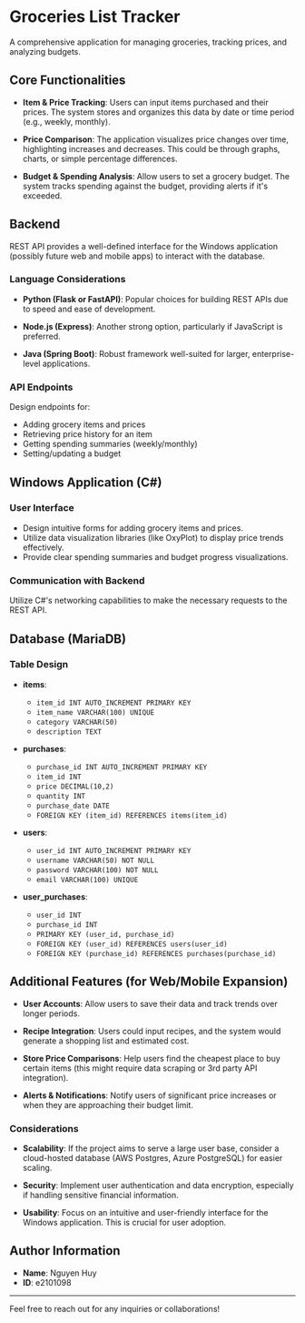 # Groceries List Tracker

A comprehensive application for managing groceries, tracking prices, and analyzing budgets. 

## Core Functionalities

- **Item & Price Tracking**: Users can input items purchased and their prices. The system stores and organizes this data by date or time period (e.g., weekly, monthly).
  
- **Price Comparison**: The application visualizes price changes over time, highlighting increases and decreases. This could be through graphs, charts, or simple percentage differences.
  
- **Budget & Spending Analysis**: Allow users to set a grocery budget. The system tracks spending against the budget, providing alerts if it's exceeded.

## Backend

REST API provides a well-defined interface for the Windows application (possibly future web and mobile apps) to interact with the database.

### Language Considerations

- **Python (Flask or FastAPI)**: Popular choices for building REST APIs due to speed and ease of development.

- **Node.js (Express)**: Another strong option, particularly if JavaScript is preferred.

- **Java (Spring Boot)**: Robust framework well-suited for larger, enterprise-level applications.

### API Endpoints

Design endpoints for:

- Adding grocery items and prices
- Retrieving price history for an item
- Getting spending summaries (weekly/monthly)
- Setting/updating a budget

## Windows Application (C#)

### User Interface

- Design intuitive forms for adding grocery items and prices.
- Utilize data visualization libraries (like OxyPlot) to display price trends effectively.
- Provide clear spending summaries and budget progress visualizations.

### Communication with Backend

Utilize C#'s networking capabilities to make the necessary requests to the REST API.

## Database (MariaDB)

### Table Design

- **items**: 
  - `item_id INT AUTO_INCREMENT PRIMARY KEY`
  - `item_name VARCHAR(100) UNIQUE`
  - `category VARCHAR(50)`
  - `description TEXT`

- **purchases**: 
  - `purchase_id INT AUTO_INCREMENT PRIMARY KEY`
  - `item_id INT`
  - `price DECIMAL(10,2)`
  - `quantity INT`
  - `purchase_date DATE`
  - `FOREIGN KEY (item_id) REFERENCES items(item_id)`

- **users**: 
  - `user_id INT AUTO_INCREMENT PRIMARY KEY`
  - `username VARCHAR(50) NOT NULL`
  - `password VARCHAR(100) NOT NULL`
  - `email VARCHAR(100) UNIQUE`

- **user_purchases**: 
  - `user_id INT`
  - `purchase_id INT`
  - `PRIMARY KEY (user_id, purchase_id)`
  - `FOREIGN KEY (user_id) REFERENCES users(user_id)`
  - `FOREIGN KEY (purchase_id) REFERENCES purchases(purchase_id)`

## Additional Features (for Web/Mobile Expansion)

- **User Accounts**: Allow users to save their data and track trends over longer periods.
  
- **Recipe Integration**: Users could input recipes, and the system would generate a shopping list and estimated cost.
  
- **Store Price Comparisons**: Help users find the cheapest place to buy certain items (this might require data scraping or 3rd party API integration).
  
- **Alerts & Notifications**: Notify users of significant price increases or when they are approaching their budget limit.

### Considerations

- **Scalability**: If the project aims to serve a large user base, consider a cloud-hosted database (AWS Postgres, Azure PostgreSQL) for easier scaling.
  
- **Security**: Implement user authentication and data encryption, especially if handling sensitive financial information.
  
- **Usability**: Focus on an intuitive and user-friendly interface for the Windows application. This is crucial for user adoption.

## Author Information

- **Name**: Nguyen Huy
- **ID**: e2101098

---
Feel free to reach out for any inquiries or collaborations!
